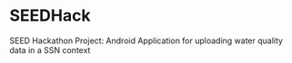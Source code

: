 # SEEDHack
SEED Hackathon Project: Android Application for uploading water quality data in a SSN context

